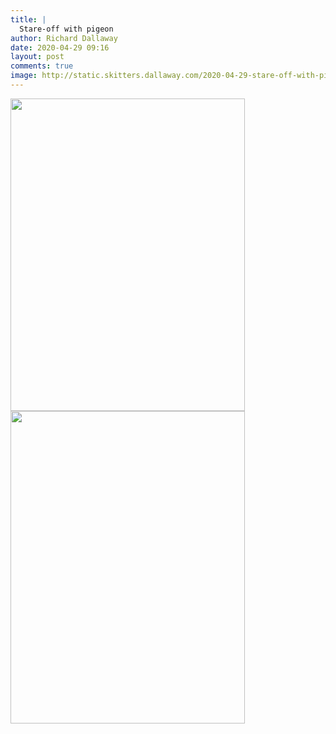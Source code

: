 ```yaml
---
title: |
  Stare-off with pigeon
author: Richard Dallaway
date: 2020-04-29 09:16
layout: post
comments: true
image: http://static.skitters.dallaway.com/2020-04-29-stare-off-with-pigeon-thumb-1-IMG_1159.JPG
---
```


<div>
        <a href="http://static.skitters.dallaway.com/2020-04-29-stare-off-with-pigeon-fullsize-1-IMG_1159.JPG">
          <img src="http://static.skitters.dallaway.com/2020-04-29-stare-off-with-pigeon-thumb-1-IMG_1159.JPG" width="375" height="500"/>
        </a>
      </div><div>
        <a href="http://static.skitters.dallaway.com/2020-04-29-stare-off-with-pigeon-fullsize-3-IMG_1169.JPG">
          <img src="http://static.skitters.dallaway.com/2020-04-29-stare-off-with-pigeon-thumb-3-IMG_1169.JPG" width="375" height="500"/>
        </a>
      </div>



  


 
      